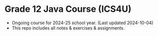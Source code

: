 # Grade 12 Java Course (ICS4U)
- Ongoing course for 2024-25 school year. (Last updated 2024-10-04)
- This repo includes all notes & exercises & assignments.

